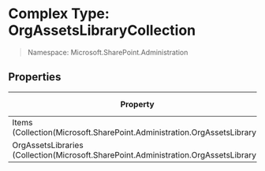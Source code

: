 # Complex Type: OrgAssetsLibraryCollection

> Namespace: Microsoft.SharePoint.Administration

## Properties

Property | SPO | SP 2019 | SP 2016 | SP 2013
----------|:---:|:-------:|:-------:|:-------:
Items (Collection(Microsoft.SharePoint.Administration.OrgAssetsLibrary)) | ✅ | ❌ | ❌ | ❌
OrgAssetsLibraries (Collection(Microsoft.SharePoint.Administration.OrgAssetsLibrary)) | ✅ | ❌ | ❌ | ❌